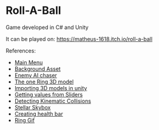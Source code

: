 # Roll-A-Ball
Game developed in C# and Unity

It can be played on: 
https://matheus-1618.itch.io/roll-a-ball

References:

* [Main Menu](https://www.youtube.com/watch?v=yIaAE9bLxXI)
* [Background Asset](https://getwallpapers.com/wallpaper/full/d/8/b/1412489-vertical-gif-background-windows-7-1920x1080-for-mac.jpg)
* [Enemy AI chaser](https://www.youtube.com/watch?v=UvDqnbjEEak)
* [The one Ring 3D model](https://sketchfab.com/3d-models/one-ring-247159eef183450a81887b569ba838c9#download)
* [Importing 3D models in unity](https://marketsplash.com/tutorials/unity-3d/how-to-import-3d-models-into-unity/#:~:text=In%20the%20Unity%20Editor%2C%20navigate,files%20directly%20into%20the%20folder.)
* [Getting values from Sliders](https://docs.unity3d.com/540/Documentation/ScriptReference/UI.Slider-onValueChanged.html)
* [Detecting Kinematic Collisions](https://www.educative.io/answers/introduction-to-collision-detection-in-unity)
* [Stellar Skybox](https://assetstore.unity.com/packages/2d/textures-materials/sky/stellar-sky-99558)
* [Creating health bar](https://medium.com/nerd-for-tech/adding-a-player-health-bar-d59d629c1311)
* [Ring Gif](https://upload.wikimedia.org/wikipedia/commons/a/a2/The_one_ring_animated.gif?20060812130421)